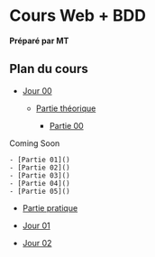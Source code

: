 # Cours Web + BDD

**Préparé par MT**

## Plan du cours

- [Jour 00](./DAY_00/)
  
  - [Partie théorique](./DAY_00/THEORY/)
   
    - [Partie 00](./DAY_00/THEORY/00_XHTML_HTML.md)

 Coming Soon  
  
    - [Partie 01]()
    - [Partie 02]()
    - [Partie 03]()
    - [Partie 04]()
    - [Partie 05]()
  
  - [Partie pratique](./DAY_00/LABS/)

- [Jour 01]()
- [Jour 02]()